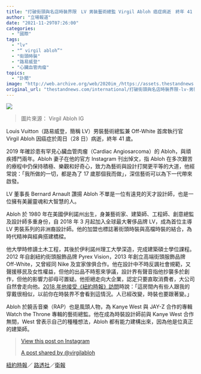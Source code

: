 ```yaml
---
title: "打破街頭與名店時裝界限　LV 男裝藝術總監 Virgil Abloh 癌症病逝　終年 41 歲"
author: "立場報道"
date: "2021-11-29T07:26:00"
categories:
  - "國際"
tags:
  - "lv"
  - "“ virgil abloh”"
  - "街頭時裝"
  - "路易威登"
  - "心臟血管肉瘤"
topics:
  - "訃聞"
image: "http://web.archive.org/web/2020im_/https://assets.thestandnews.com/media/photos/LV_copy.png"
original_url: "thestandnews.com/international/打破街頭與名店時裝界限-lv-男裝藝術總監-virgil-abloh-癌症病逝-終年-41-歲"
---
```

![](http://web.archive.org/web/2020im_/https://assets.thestandnews.com/media/photos/LV_copy.png)
> 圖片來源： Virgil Abloh IG

Louis Vuitton（路易威登，簡稱 LV）男裝藝術總監兼 Off-White 首席執行官 Virgil Abloh 因癌症於周日（28 日）病逝，終年 41 歲。

2019 年確診患有罕見心臟血管肉瘤（Cardiac Angiosarcoma）的 Abloh，與頑疾搏鬥兩年。Abloh 妻子在他的官方 Instagram 刊出悼文，指 Abloh 在多次艱苦的療程中仍保持積極、樂觀和好奇心，致力為藝術與設計打開更平等的大道，他經常說：「我所做的一切，都是為了 17 歲那個我而做」，深信藝術可以為下一代帶來啟發。

LV 董事長 Bernard Arnault 讚揚 Abloh 不單是一位有遠見的天才設計師，也是一位擁有美麗靈魂和大智慧的人。

Abloh 於 1980 年在美國伊利諾州出生，身兼藝術家、建築師、工程師、創意總監及設計師多重身份，自 2018 年 3 月起加入全球最大奢侈品牌 LV，成為首位主導 LV 男裝系列的非洲裔設計師。他的加盟也標誌著街頭時裝與高檔時裝的結合，為時代精神與經典搭建橋樑。

他大學時修讀土木工程，其後於伊利諾州理工大學深造，完成建築碩士學位課程。2012 年自創紐約街頭服飾品牌 Pyrex Vision，2013 年創立高端街頭服飾品牌 Off-White，又曾經同 Nike 及宜家傢俱合作。他在設計中不時反諷社會規範，又聲援移民及女性權益，但他的出品不時惹來爭議，設計界有聲音指他抄襲多於創作，但他的影響力卻毋可置疑。他拒絕走向大企業，認定只要直取消費者，大公司自然會走向他。[2018 年他接受《紐約時報》訪問](http://web.archive.org/web/20211128234923/https://www.nytimes.com/2018/06/22/fashion/louis-vuitton-virgil-abloh-paris.html)時說：「這房間內有些人跟我的穿戴很相似，以前你在時裝界不會看到這情況。人已經改變，時裝也要跟著變。」

Abloh 於饒舌音樂（RAP）也是風頭人物，為 Kanye West 與 JAY-Z 合作的專輯  Watch the Throne 專輯的藝術總監。他在成為時裝設計師前與 Kanye West 合作無間，West 曾表示自己的種種想法，Abloh 都有能力建構出來，因為他是位真正的建築師。

> [](http://web.archive.org/web/20211128234923/https://www.instagram.com/p/CW1FDd4oXan/?utm_source=ig_embed&utm_campaign=loading)
> 
> [View this post on Instagram](http://web.archive.org/web/20211128234923/https://www.instagram.com/p/CW1FDd4oXan/?utm_source=ig_embed&utm_campaign=loading)
> 
> [A post shared by @virgilabloh](http://web.archive.org/web/20211128234923/https://www.instagram.com/p/CW1FDd4oXan/?utm_source=ig_embed&utm_campaign=loading)

[紐約時報](http://web.archive.org/web/20211128234923/https://www.nytimes.com/2021/11/28/style/virgil-abloh-dead.html)／ [路透社](http://web.archive.org/web/20211128234923/https://www.reuters.com/lifestyle/louis-vuitton-designer-virgil-abloh-dies-2021-11-28/)／[衛報](http://web.archive.org/web/20211128234923/https://www.theguardian.com/fashion/2021/nov/28/virgil-abloh-off-white-designer-dies-at-41)